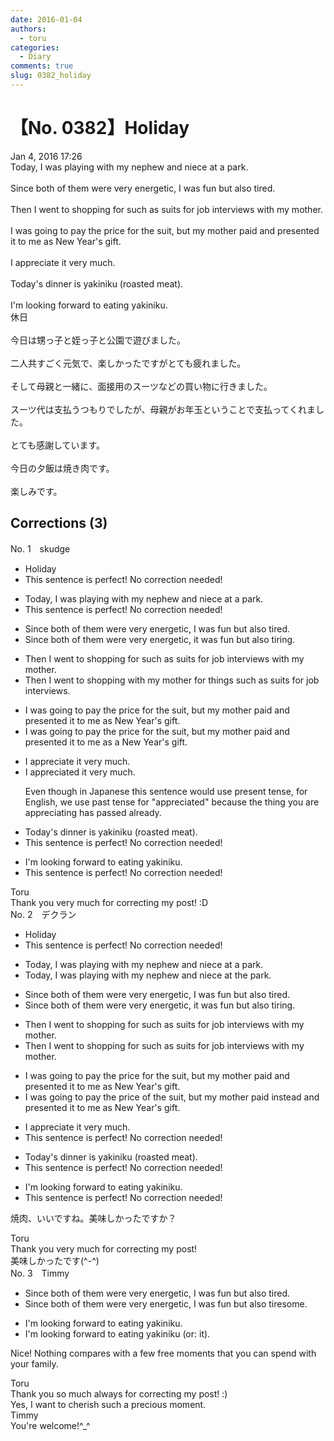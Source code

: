 ```yaml
---
date: 2016-01-04
authors:
  - toru
categories:
  - Diary
comments: true
slug: 0382_holiday
---
```


# 【No. 0382】Holiday
<div class="date">Jan 4, 2016 17:26</div>
<div id="post"><div id="body_show_ori">
Today, I was playing with my nephew and niece at a park.<br/><br/>Since both of them were very energetic, I was fun but also tired.<br/><br/>Then I went to shopping for such as suits for job interviews with my mother.<br/><br/>I was going to pay the price for the suit, but my mother paid and presented it to me as New Year's gift.<br/><br/>I appreciate it very much.<br/><br/>Today's dinner is yakiniku (roasted meat).<br/><br/>I'm looking forward to eating yakiniku.
</div></div>

<!-- more -->

<div id="post_ja"><div id="body_show_mo">
休日<br/><br/>今日は甥っ子と姪っ子と公園で遊びました。<br/><br/>二人共すごく元気で、楽しかったですがとても疲れました。<br/><br/>そして母親と一緒に、面接用のスーツなどの買い物に行きました。<br/><br/>スーツ代は支払うつもりでしたが、母親がお年玉ということで支払ってくれました。<br/><br/>とても感謝しています。<br/><br/>今日の夕飯は焼き肉です。<br/><br/>楽しみです。
</div></div>

## Corrections (3)
<div id="block"><div class="first_name"> No. 1　<span class="just_name">skudge</span></div><div id="block2">
<ul class="correction_field">
<li class="incorrect">Holiday</li>
<li class="corrected perfect">This sentence is perfect! No correction needed!</li>
</ul>
<ul class="correction_field">
<li class="incorrect">Today, I was playing with my nephew and niece at a park.</li>
<li class="corrected perfect">This sentence is perfect! No correction needed!</li>
</ul>
<ul class="correction_field">
<li class="incorrect">Since both of them were very energetic, I was fun but also tired.</li>
<li class="corrected correct">
Since both of them were very energetic, it was fun but also tiring.
</li>
</ul>
<ul class="correction_field">
<li class="incorrect">Then I went to shopping for such as suits for job interviews with my mother.</li>
<li class="corrected correct">
Then I went <span class="f_gray"><span class="sline">to</span> </span>shopping with my mother for things such as suits for job interviews.
</li>
</ul>
<ul class="correction_field">
<li class="incorrect">I was going to pay the price for the suit, but my mother paid and presented it to me as New Year's gift.</li>
<li class="corrected correct">
I was going to pay <span class="f_gray"><span class="sline">the price</span></span> for the suit, but my mother paid and presented it to me as <span class="f_red">a</span> New Year's gift.
</li>
</ul>
<ul class="correction_field">
<li class="incorrect">I appreciate it very much.</li>
<li class="corrected correct">
I appreciate<span class="f_red">d</span> it very much.
<p class="correction_comment">Even though in Japanese this sentence would use present tense, for English, we use past tense for "appreciated" because the thing you are appreciating has passed already.</p>
</li>
</ul>
<ul class="correction_field">
<li class="incorrect">Today's dinner is yakiniku (roasted meat).</li>
<li class="corrected perfect">This sentence is perfect! No correction needed!</li>
</ul>
<ul class="correction_field">
<li class="incorrect">I'm looking forward to eating yakiniku.</li>
<li class="corrected perfect">This sentence is perfect! No correction needed!</li>
</ul>
</div><div class="name"><span class="just_name">Toru</span><br>
Thank you very much for correcting my post! :D
</div>
</div>
<div id="block"><div class="first_name"> No. 2　<span class="just_name">デクラン</span></div><div id="block2">
<ul class="correction_field">
<li class="incorrect">Holiday</li>
<li class="corrected perfect">This sentence is perfect! No correction needed!</li>
</ul>
<ul class="correction_field">
<li class="incorrect">Today, I was playing with my nephew and niece at a park.</li>
<li class="corrected correct">
Today, I was playing with my nephew and niece at <span class="f_blue">the</span> park.
</li>
</ul>
<ul class="correction_field">
<li class="incorrect">Since both of them were very energetic, I was fun but also tired.</li>
<li class="corrected correct">
Since both of them were very energetic, <span class="f_red">it</span> was fun but also <span class="f_blue">tiring</span>.
</li>
</ul>
<ul class="correction_field">
<li class="incorrect">Then I went to shopping for such as suits for job interviews with my mother.</li>
<li class="corrected correct">
Then I went <span class="sline">to</span> shopping for <span class="sline">such as</span> suits for job interviews with my mother.
</li>
</ul>
<ul class="correction_field">
<li class="incorrect">I was going to pay the price for the suit, but my mother paid and presented it to me as New Year's gift.</li>
<li class="corrected correct">
I was going to pay the price <span class="f_red">of</span> the suit, but my mother paid <span class="f_red">instead</span> and presented it to me as New Year's gift.
</li>
</ul>
<ul class="correction_field">
<li class="incorrect">I appreciate it very much.</li>
<li class="corrected perfect">This sentence is perfect! No correction needed!</li>
</ul>
<ul class="correction_field">
<li class="incorrect">Today's dinner is yakiniku (roasted meat).</li>
<li class="corrected perfect">This sentence is perfect! No correction needed!</li>
</ul>
<ul class="correction_field">
<li class="incorrect">I'm looking forward to eating yakiniku.</li>
<li class="corrected perfect">This sentence is perfect! No correction needed!</li>
</ul>
<p class="comment_small">
 焼肉、いいですね。美味しかったですか？
</p>

</div><div class="name"><span class="just_name">Toru</span><br>
Thank you very much for correcting my post!<br/>美味しかったです(^-^)
</div>
</div>
<div id="block"><div class="first_name"> No. 3　<span class="just_name">Timmy</span></div><div id="block2">
<ul class="correction_field">
<li class="incorrect">Since both of them were very energetic, I was fun but also tired.</li>
<li class="corrected correct">
Since both of them were very energetic, I was fun but also tire<span class="f_blue">some</span>.
</li>
</ul>
<ul class="correction_field">
<li class="incorrect">I'm looking forward to eating yakiniku.</li>
<li class="corrected correct">
I'm looking forward to eating yakiniku (or: <span class="f_blue">it</span>).
</li>
</ul>
<p class="comment_small">
 Nice! Nothing compares with a few free moments that you can spend with your family.
</p>

</div><div class="name"><span class="just_name">Toru</span><br>
Thank you so much always for correcting my post! :)<br/>Yes, I want to cherish such a precious moment.
</div>
<div class="name"><span class="just_name">Timmy</span><br>
You're welcome!^_^
</div>
</div>
